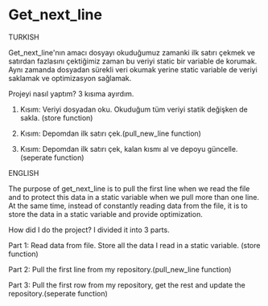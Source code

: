 # Get_next_line


TURKISH


Get_next_line'nın amacı dosyayı okuduğumuz zamanki ilk satırı çekmek ve satırdan fazlasını çektiğimiz zaman bu veriyi static bir variable de korumak. Aynı zamanda dosyadan sürekli veri okumak yerine static variable de veriyi saklamak ve optimizasyon sağlamak.

Projeyi nasıl yaptım? 
3 kısıma ayırdım.

1. Kısım: Veriyi dosyadan oku. Okuduğum tüm veriyi statik değişken de sakla. (store function)

2. Kısım: Depomdan ilk satırı çek.(pull_new_line function)

3. Kısım: Depomdan ilk satırı çek, kalan kısmı al ve depoyu güncelle.(seperate function)


ENGLISH

The purpose of get_next_line is to pull the first line when we read the file and to protect this data in a static variable when we pull more than one line. At the same time, instead of constantly reading data from the file, it is to store the data in a static variable and provide optimization.

How did I do the project?
I divided it into 3 parts.

Part 1: Read data from file. Store all the data I read in a static variable. (store function)

Part 2: Pull the first line from my repository.(pull_new_line function)

Part 3: Pull the first row from my repository, get the rest and update the repository.(seperate function)
